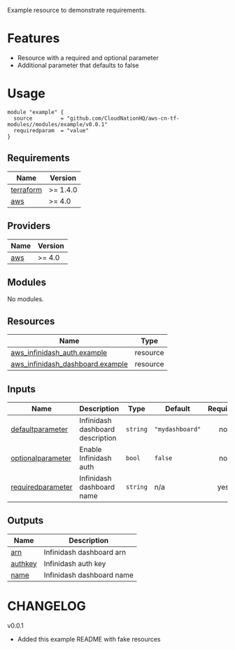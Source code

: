 Example resource to demonstrate requirements. 

# Features

- Resource with a required and optional parameter
- Additional parameter that defaults to false

# Usage

```
module "example" {
  source         = "github.com/CloudNationHQ/aws-cn-tf-modules//modules/example/v0.0.1"
  requiredparam  = "value"
}
```
<!-- BEGIN_TF_DOCS -->
## Requirements

| Name | Version |
|------|---------|
| <a name="requirement_terraform"></a> [terraform](#requirement\_terraform) | >= 1.4.0 |
| <a name="requirement_aws"></a> [aws](#requirement\_aws) | >= 4.0 |

## Providers

| Name | Version |
|------|---------|
| <a name="provider_aws"></a> [aws](#provider\_aws) | >= 4.0 |

## Modules

No modules.

## Resources

| Name | Type |
|------|------|
| [aws_infinidash_auth.example](https://registry.terraform.io/providers/hashicorp/aws/latest/docs/resources/infinidash_auth) | resource |
| [aws_infinidash_dashboard.example](https://registry.terraform.io/providers/hashicorp/aws/latest/docs/resources/infinidash_dashboard) | resource |

## Inputs

| Name | Description | Type | Default | Required |
|------|-------------|------|---------|:--------:|
| <a name="input_defaultparameter"></a> [defaultparameter](#input\_defaultparameter) | Infinidash dashboard description | `string` | `"mydashboard"` | no |
| <a name="input_optionalparameter"></a> [optionalparameter](#input\_optionalparameter) | Enable Infinidash auth | `bool` | `false` | no |
| <a name="input_requiredparameter"></a> [requiredparameter](#input\_requiredparameter) | Infinidash dashboard name | `string` | n/a | yes |

## Outputs

| Name | Description |
|------|-------------|
| <a name="output_arn"></a> [arn](#output\_arn) | Infinidash dashboard arn |
| <a name="output_authkey"></a> [authkey](#output\_authkey) | Infinidash auth key |
| <a name="output_name"></a> [name](#output\_name) | Infinidash dashboard name |
<!-- END_TF_DOCS -->

# CHANGELOG

v0.0.1
- Added this example README with fake resources